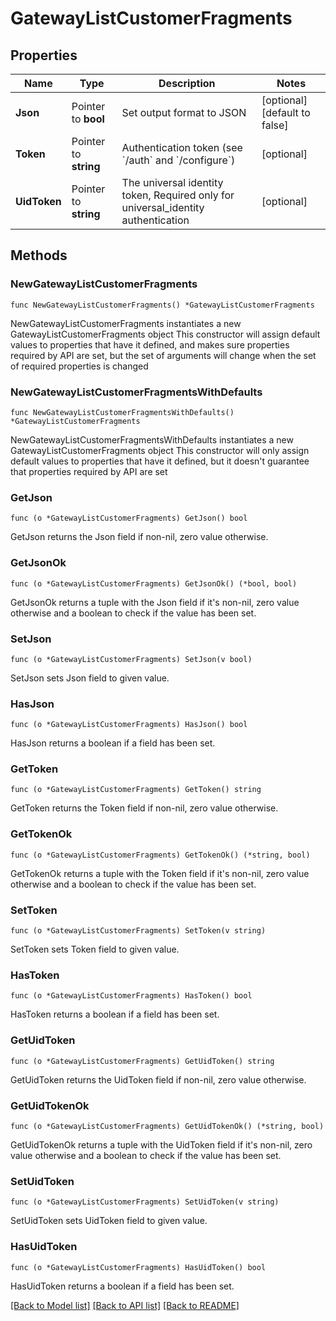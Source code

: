 # GatewayListCustomerFragments

## Properties

Name | Type | Description | Notes
------------ | ------------- | ------------- | -------------
**Json** | Pointer to **bool** | Set output format to JSON | [optional] [default to false]
**Token** | Pointer to **string** | Authentication token (see &#x60;/auth&#x60; and &#x60;/configure&#x60;) | [optional] 
**UidToken** | Pointer to **string** | The universal identity token, Required only for universal_identity authentication | [optional] 

## Methods

### NewGatewayListCustomerFragments

`func NewGatewayListCustomerFragments() *GatewayListCustomerFragments`

NewGatewayListCustomerFragments instantiates a new GatewayListCustomerFragments object
This constructor will assign default values to properties that have it defined,
and makes sure properties required by API are set, but the set of arguments
will change when the set of required properties is changed

### NewGatewayListCustomerFragmentsWithDefaults

`func NewGatewayListCustomerFragmentsWithDefaults() *GatewayListCustomerFragments`

NewGatewayListCustomerFragmentsWithDefaults instantiates a new GatewayListCustomerFragments object
This constructor will only assign default values to properties that have it defined,
but it doesn't guarantee that properties required by API are set

### GetJson

`func (o *GatewayListCustomerFragments) GetJson() bool`

GetJson returns the Json field if non-nil, zero value otherwise.

### GetJsonOk

`func (o *GatewayListCustomerFragments) GetJsonOk() (*bool, bool)`

GetJsonOk returns a tuple with the Json field if it's non-nil, zero value otherwise
and a boolean to check if the value has been set.

### SetJson

`func (o *GatewayListCustomerFragments) SetJson(v bool)`

SetJson sets Json field to given value.

### HasJson

`func (o *GatewayListCustomerFragments) HasJson() bool`

HasJson returns a boolean if a field has been set.

### GetToken

`func (o *GatewayListCustomerFragments) GetToken() string`

GetToken returns the Token field if non-nil, zero value otherwise.

### GetTokenOk

`func (o *GatewayListCustomerFragments) GetTokenOk() (*string, bool)`

GetTokenOk returns a tuple with the Token field if it's non-nil, zero value otherwise
and a boolean to check if the value has been set.

### SetToken

`func (o *GatewayListCustomerFragments) SetToken(v string)`

SetToken sets Token field to given value.

### HasToken

`func (o *GatewayListCustomerFragments) HasToken() bool`

HasToken returns a boolean if a field has been set.

### GetUidToken

`func (o *GatewayListCustomerFragments) GetUidToken() string`

GetUidToken returns the UidToken field if non-nil, zero value otherwise.

### GetUidTokenOk

`func (o *GatewayListCustomerFragments) GetUidTokenOk() (*string, bool)`

GetUidTokenOk returns a tuple with the UidToken field if it's non-nil, zero value otherwise
and a boolean to check if the value has been set.

### SetUidToken

`func (o *GatewayListCustomerFragments) SetUidToken(v string)`

SetUidToken sets UidToken field to given value.

### HasUidToken

`func (o *GatewayListCustomerFragments) HasUidToken() bool`

HasUidToken returns a boolean if a field has been set.


[[Back to Model list]](../README.md#documentation-for-models) [[Back to API list]](../README.md#documentation-for-api-endpoints) [[Back to README]](../README.md)


